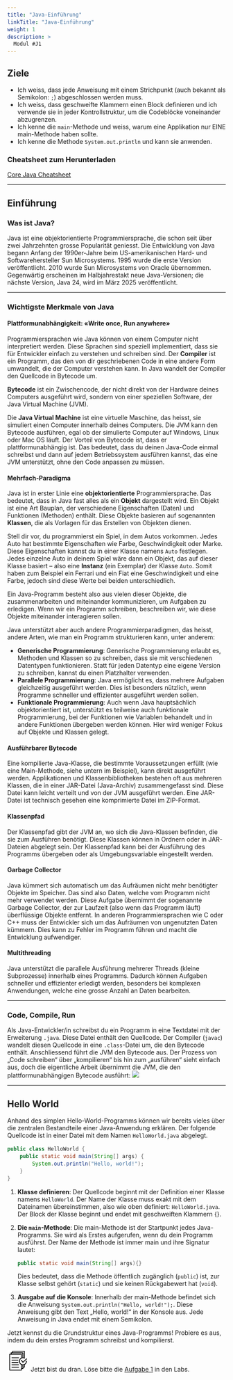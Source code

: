 ```yaml
---
title: "Java-Einführung"
linkTitle: "Java-Einführung"
weight: 1
description: >
  Modul #J1
---
```


## Ziele

- Ich weiss, dass jede Anweisung mit einem Strichpunkt (auch bekannt als Semikolon: `;`) abgeschlossen werden muss.
- Ich weiss, dass geschweifte Klammern einen Block definieren und ich verwende sie in jeder Kontrollstruktur, um die Codeblöcke voneinander abzugrenzen.
- Ich kenne die `main`-Methode und weiss, warum eine Applikation nur EINE main-Methode haben sollte.
- Ich kenne die Methode `System.out.println` und kann sie anwenden.

### Cheatsheet zum Herunterladen

[Core Java Cheatsheet](./resources/cheatsheet.pdf)

---

## Einführung

### Was ist Java?

Java ist eine objektorientierte Programmiersprache, die schon seit über zwei Jahrzehnten grosse Popularität geniesst.
Die Entwicklung von Java begann Anfang der 1990er-Jahre beim US-amerikanischen Hard- und Softwarehersteller Sun Microsystems.
1995 wurde die erste Version veröffentlicht. 2010 wurde Sun Microsystems von Oracle übernommen.
Gegenwärtig erscheinen im Halbjahrestakt neue Java-Versionen; die nächste Version, Java 24, wird im März 2025 veröffentlicht.

---

### Wichtigste Merkmale von Java

#### Plattformunabhängigkeit: «Write once, Run anywhere»

Programmiersprachen wie Java können von einem Computer nicht interpretiert werden. Diese Sprachen sind speziell implementiert, dass sie für Entwickler einfach zu verstehen und schreiben sind.
Der **Compiler** ist ein Programm, das den von dir geschriebenen Code in eine andere Form umwandelt, die der Computer verstehen kann.
In Java wandelt der Compiler den Quellcode in Bytecode um.

**Bytecode** ist ein Zwischencode, der nicht direkt von der Hardware deines Computers ausgeführt wird, sondern von einer speziellen Software, der Java Virtual Machine (JVM).

Die **Java Virtual Machine** ist eine virtuelle Maschine, das heisst, sie simuliert einen Computer innerhalb deines Computers.
Die JVM kann den Bytecode ausführen, egal ob der simulierte Computer auf Windows, Linux oder Mac OS läuft.
Der Vorteil von Bytecode ist, dass er plattformunabhängig ist.
Das bedeutet, dass du deinen Java-Code einmal schreibst und dann auf jedem Betriebssystem ausführen kannst, das eine JVM unterstützt, ohne den Code anpassen zu müssen.

#### Mehrfach-Paradigma

Java ist in erster Linie eine **objektorientierte** Programmiersprache.
Das bedeutet, dass in Java fast alles als ein **Objekt** dargestellt wird.
Ein Objekt ist eine Art Bauplan, der verschiedene Eigenschaften (Daten) und Funktionen (Methoden) enthält.
Diese Objekte basieren auf sogenannten **Klassen**, die als Vorlagen für das Erstellen von Objekten dienen.

Stell dir vor, du programmierst ein Spiel, in dem Autos vorkommen.
Jedes Auto hat bestimmte Eigenschaften wie Farbe, Geschwindigkeit oder Marke.
Diese Eigenschaften kannst du in einer Klasse namens `Auto` festlegen.
Jedes einzelne Auto in deinem Spiel wäre dann ein Objekt, das auf dieser Klasse basiert – also eine **Instanz** (ein Exemplar) der Klasse `Auto`.
Somit haben zum Beispiel ein Ferrari und ein Fiat eine Geschwindigkeit und eine Farbe, jedoch sind diese Werte bei beiden unterschiedlich.

Ein Java-Programm besteht also aus vielen dieser Objekte, die zusammenarbeiten und miteinander kommunizieren, um Aufgaben zu erledigen.
Wenn wir ein Programm schreiben, beschreiben wir, wie diese Objekte miteinander interagieren sollen.

Java unterstützt aber auch andere Programmierparadigmen, das heisst, andere Arten, wie man ein Programm strukturieren kann, unter anderem:

- **Generische Programmierung**: Generische Programmierung erlaubt es, Methoden und Klassen so zu schreiben, dass sie mit verschiedenen Datentypen funktionieren. Statt für jeden Datentyp eine eigene Version zu schreiben, kannst du einen Platzhalter verwenden.
- **Parallele Programmierung**: Java ermöglicht es, dass mehrere Aufgaben gleichzeitig ausgeführt werden. Dies ist besonders nützlich, wenn Programme schneller und effizienter ausgeführt werden sollen.
- **Funktionale Programmierung**: Auch wenn Java hauptsächlich objektorientiert ist, unterstützt es teilweise auch funktionale Programmierung, bei der Funktionen wie Variablen behandelt und in andere Funktionen übergeben werden können. Hier wird weniger Fokus auf Objekte und Klassen gelegt.

#### Ausführbarer Bytecode

Eine kompilierte Java-Klasse, die bestimmte Voraussetzungen erfüllt (wie eine Main-Methode, siehe untern im Beispiel), kann direkt ausgeführt werden.
Applikationen und Klassenbibliotheken bestehen oft aus mehreren Klassen, die in einer JAR-Datei (Java-Archiv) zusammengefasst sind.
Diese Datei kann leicht verteilt und von der JVM ausgeführt werden. Eine JAR-Datei ist technisch gesehen eine komprimierte Datei im ZIP-Format.

#### Klassenpfad

Der Klassenpfad gibt der JVM an, wo sich die Java-Klassen befinden, die sie zum Ausführen benötigt.
Diese Klassen können in Ordnern oder in JAR-Dateien abgelegt sein.
Der Klassenpfad kann bei der Ausführung des Programms übergeben oder als Umgebungsvariable eingestellt werden.

#### Garbage Collector

Java kümmert sich automatisch um das Aufräumen nicht mehr benötigter Objekte im Speicher. Das sind also Daten, welche vom Programm nicht mehr verwendet werden.
Diese Aufgabe übernimmt der sogenannte Garbage Collector, der zur Laufzeit (also wenn das Programm läuft) überflüssige Objekte entfernt.
In anderen Programmiersprachen wie C oder C++ muss der Entwickler sich um das Aufräumen von ungenutzten Daten kümmern.
Dies kann zu Fehler im Programm führen und macht die Entwicklung aufwendiger.

#### Multithreading

Java unterstützt die parallele Ausführung mehrerer Threads (kleine Subprozesse) innerhalb eines Programms.
Dadurch können Aufgaben schneller und effizienter erledigt werden, besonders bei komplexen Anwendungen, welche eine grosse Anzahl an Daten bearbeiten.

---

### Code, Compile, Run

Als Java-Entwickler/in schreibst du ein Programm in eine Textdatei mit der Erweiterung `.java`.
Diese Datei enthält den Quellcode.
Der Compiler (`javac`) wandelt diesen Quellcode in eine `.class`-Datei um, die den Bytecode enthält.
Anschliessend führt die JVM den Bytecode aus.
Der Prozess von „Code schreiben“ über „kompilieren“ bis hin zum „ausführen“ sieht einfach aus, doch die eigentliche Arbeit übernimmt die JVM, die den plattformunabhängigen Bytecode ausführt:
![](../images/code-compile-run.png)

---

## Hello World

Anhand des simplen Hello-World-Programms können wir bereits vieles über die zentralen Bestandteile einer Java-Anwendung erklären. Der folgende Quellcode ist in einer Datei mit dem Namen `HelloWorld.java` abgelegt.

```java
public class HelloWorld {
    public static void main(String[] args) {
        System.out.println("Hello, world!");
    }
}
```

1. **Klasse definieren**: Der Quellcode beginnt mit der Definition einer Klasse namens `HelloWorld`. Der Name der Klasse muss exakt mit dem Dateinamen übereinstimmen, also wie oben definiert: `HelloWorld.java`. Der Block der Klasse beginnt und endet mit geschweiften Klammern {}.

2. **Die `main`-Methode**: Die main-Methode ist der Startpunkt jedes Java-Programms. Sie wird als Erstes aufgerufen, wenn du dein Programm ausführst. Der Name der Methode ist immer main und ihre Signatur lautet:

   ```java
   public static void main(String[] args){}
   ```

   Dies bedeutet, dass die Methode öffentlich zugänglich (`public`) ist, zur Klasse selbst gehört (`static`) und sie keinen Rückgabewert hat (`void`).

3. **Ausgabe auf die Konsole**: Innerhalb der main-Methode befindet sich die Anweisung `System.out.println("Hello, world!");`. Diese Anweisung gibt den Text „Hello, world!“ in der Konsole aus. Jede Anweisung in Java endet mit einem Semikolon.

Jetzt kennst du die Grundstruktur eines Java-Programms! Probiere es aus, indem du dein erstes Programm schreibst und kompilierst.

![task1](/images/task.png) Jetzt bist du dran. Löse bitte die [Aufgabe 1](../../../../labs/java/java-grundlagen/01_basicexercises/#aufgabe-1---ausgaben-auf-die-kommandozeile) in den Labs.
